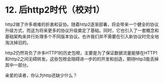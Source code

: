 # 12. 后http2时代（校对1）

http2做了许多艰难的折衷和妥协。随着http2逐渐部署，将会带来一个健全的协议升级方式，而这为将来更多的协议升级奠定了基础。同时，它也引入了一套概念和基础架构来并行处理多个不同版本协议。也许我们并不需要在引入新协议时完全地淘汰掉旧的。

http2仍然背负了许多HTTP1的历史包袱，主要是为了保证数据流量能够在HTTP1和http2之间无碍转发。这些包袱会阻碍进一步的的开发和创造，期待http3能丢掉其中一部分。

亲爱的读者，你认为http还缺少什么？
